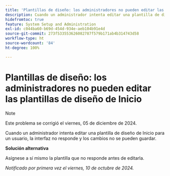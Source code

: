 ```yaml
---
title: 'Plantillas de diseño: los administradores no pueden editar las plantillas de diseño de Inicio'
description: Cuando un administrador intenta editar una plantilla de diseño de Inicio para un usuario, la interfaz no responde y los cambios no se pueden guardar.
hidefromtoc: true
feature: System Setup and Administration
exl-id: c044ba60-b69d-454d-934e-aeb104b91e4d
source-git-commit: 273f533553626082787f579b171ab4b314743d58
workflow-type: ht
source-wordcount: '84'
ht-degree: 100%

---
```


# Plantillas de diseño: los administradores no pueden editar las plantillas de diseño de Inicio

>[!NOTE]
>
>Este problema se corrigió el viernes, 05 de diciembre de 2024.

Cuando un administrador intenta editar una plantilla de diseño de Inicio para un usuario, la interfaz no responde y los cambios no se pueden guardar.

**Solución alternativa**

Asígnese a sí mismo la plantilla que no responde antes de editarla.

_Notificado por primera vez el viernes, 10 de octubre de 2024._
